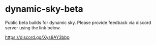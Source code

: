 # dynamic-sky-beta
Public beta builds for dynamic sky. Please provide feedback via discord server using the link below.

https://discord.gg/Xys8AY3bbp
